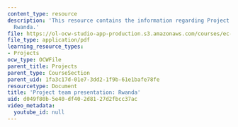 ```yaml
---
content_type: resource
description: 'This resource contains the information regarding Project team presentation:
  Rwanda.'
file: https://ol-ocw-studio-app-production.s3.amazonaws.com/courses/ec-701j-d-lab-i-development-fall-2009/d049f80b5e40df402d8127d2fbcc37ac_MITEC_701JF09_proj_rwanda.pdf
file_type: application/pdf
learning_resource_types:
- Projects
ocw_type: OCWFile
parent_title: Projects
parent_type: CourseSection
parent_uid: 1fa3c17d-01e7-3dd2-1f9b-61e1bafe78fe
resourcetype: Document
title: 'Project team presentation: Rwanda'
uid: d049f80b-5e40-df40-2d81-27d2fbcc37ac
video_metadata:
  youtube_id: null
---
```

